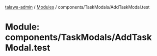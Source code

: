 [talawa-admin](../README.md) / [Modules](../modules.md) / components/TaskModals/AddTaskModal.test

# Module: components/TaskModals/AddTaskModal.test
